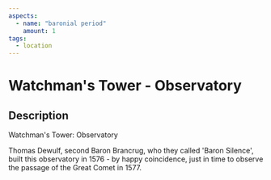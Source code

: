 ```yaml
---
aspects: 
  - name: "baronial period"
    amount: 1
tags:
  - location
---
```


# Watchman's Tower - Observatory

## Description
Watchman's Tower: Observatory

Thomas Dewulf, second Baron Brancrug, who they called 'Baron Silence', built this observatory in 1576 - by happy coincidence, just in time to observe the passage of the Great Comet in 1577.